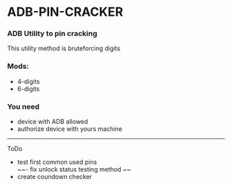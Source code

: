 # ADB-PIN-CRACKER
### ADB Utility to pin cracking
  
This utility method is bruteforcing digits  

### Mods:  
  - 4-digits  
  - 6-digits  
  
### You need  
 - device with ADB allowed  
 - authorize device with yours machine  

---
ToDo
  - test first common used pins  
~~- fix unlock status testing method	~~  
  - create coundown checker  
